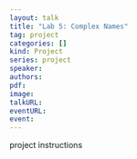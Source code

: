 ```yaml
---
layout: talk
title: "Lab 5: Complex Names"
tag: project
categories: []
kind: Project
series: project
speaker:
authors:
pdf:
image:
talkURL:
eventURL:
event:
---
```


project instructions
